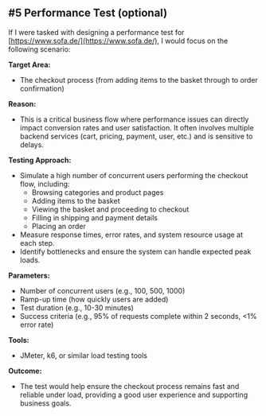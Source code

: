 ## #5 Performance Test (optional)

If I were tasked with designing a performance test for [https://www.sofa.de/](https://www.sofa.de/), I would focus on the following scenario:

**Target Area:**
- The checkout process (from adding items to the basket through to order confirmation)

**Reason:**
- This is a critical business flow where performance issues can directly impact conversion rates and user satisfaction. It often involves multiple backend services (cart, pricing, payment, user, etc.) and is sensitive to delays.

**Testing Approach:**
- Simulate a high number of concurrent users performing the checkout flow, including:
  - Browsing categories and product pages
  - Adding items to the basket
  - Viewing the basket and proceeding to checkout
  - Filling in shipping and payment details
  - Placing an order
- Measure response times, error rates, and system resource usage at each step.
- Identify bottlenecks and ensure the system can handle expected peak loads.

**Parameters:**
- Number of concurrent users (e.g., 100, 500, 1000)
- Ramp-up time (how quickly users are added)
- Test duration (e.g., 10-30 minutes)
- Success criteria (e.g., 95% of requests complete within 2 seconds, <1% error rate)

**Tools:**
- JMeter, k6, or similar load testing tools

**Outcome:**
- The test would help ensure the checkout process remains fast and reliable under load, providing a good user experience and supporting business goals.

